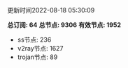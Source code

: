 更新时间2022-08-18 05:30:09

**总订阅: 64**
**总节点: 9306**
**有效节点: 1952**
- ss节点: 236
- v2ray节点: 1627
- trojan节点: 89

